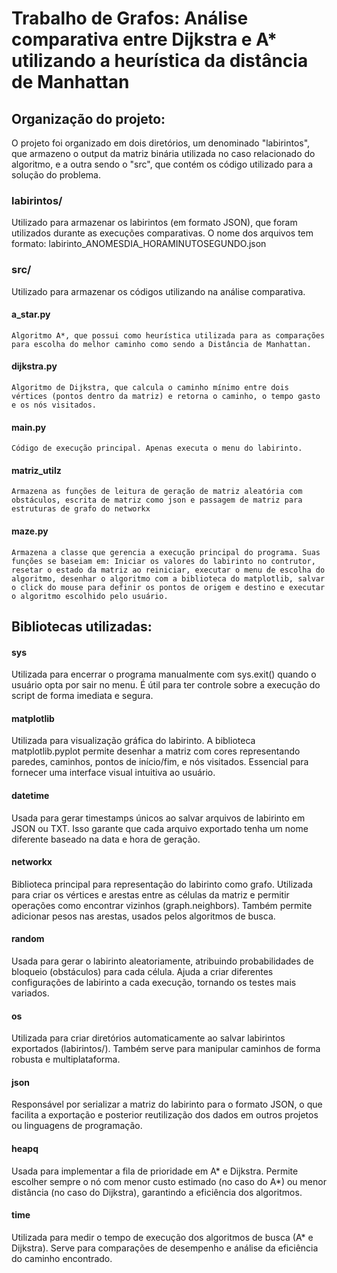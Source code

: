 # Trabalho de Grafos: Análise comparativa entre Dijkstra e A* utilizando a heurística da distância de Manhattan

## Organização do projeto:
  O projeto foi organizado em dois diretórios, um denominado "labirintos", que armazeno o output da matriz binária utilizada no caso relacionado do algoritmo, e a outra sendo o "src", que contém os código utilizado para a solução do problema.


### labirintos/
  Utilizado para armazenar os labirintos (em formato JSON), que foram utilizados durante as execuções comparativas. 
  O nome dos arquivos tem formato: labirinto_ANOMESDIA_HORAMINUTOSEGUNDO.json

### src/
  Utilizado para armazenar os códigos utilizando na análise comparativa.
 
  #### a_star.py
    Algoritmo A*, que possui como heurística utilizada para as comparações para escolha do melhor caminho como sendo a Distância de Manhattan.
  #### dijkstra.py
    Algoritmo de Dijkstra, que calcula o caminho mínimo entre dois vértices (pontos dentro da matriz) e retorna o caminho, o tempo gasto e os nós visitados.
  #### main.py
    Código de execução principal. Apenas executa o menu do labirinto.
  #### matriz_utilz
    Armazena as funções de leitura de geração de matriz aleatória com obstáculos, escrita de matriz como json e passagem de matriz para estruturas de grafo do networkx
  #### maze.py
    Armazena a classe que gerencia a execução principal do programa. Suas funções se baseiam em: Iniciar os valores do labirinto no contrutor, resetar o estado da matriz ao reiniciar, executar o menu de escolha do algoritmo, desenhar o algoritmo com a biblioteca do matplotlib, salvar o click do mouse para definir os pontos de origem e destino e executar o algoritmo escolhido pelo usuário.


## Bibliotecas utilizadas:

#### sys
  Utilizada para encerrar o programa manualmente com sys.exit() quando o usuário opta por sair no menu. É útil para ter controle sobre a execução do script de forma imediata e segura.

#### matplotlib
  Utilizada para visualização gráfica do labirinto. A biblioteca matplotlib.pyplot permite desenhar a matriz com cores representando paredes, caminhos, pontos de início/fim, e nós visitados. Essencial para fornecer uma interface visual intuitiva ao usuário.

#### datetime
  Usada para gerar timestamps únicos ao salvar arquivos de labirinto em JSON ou TXT. Isso garante que cada arquivo exportado tenha um nome diferente baseado na data e hora de geração.

#### networkx
  Biblioteca principal para representação do labirinto como grafo. Utilizada para criar os vértices e arestas entre as células da matriz e permitir operações como encontrar vizinhos (graph.neighbors). Também permite adicionar pesos nas arestas, usados pelos algoritmos de busca.

#### random
  Usada para gerar o labirinto aleatoriamente, atribuindo probabilidades de bloqueio (obstáculos) para cada célula. Ajuda a criar diferentes configurações de labirinto a cada execução, tornando os testes mais variados.
  
#### os
  Utilizada para criar diretórios automaticamente ao salvar labirintos exportados (labirintos/). Também serve para manipular caminhos de forma robusta e multiplataforma.

#### json
  Responsável por serializar a matriz do labirinto para o formato JSON, o que facilita a exportação e posterior reutilização dos dados em outros projetos ou linguagens de programação.

#### heapq
  Usada para implementar a fila de prioridade em A* e Dijkstra. Permite escolher sempre o nó com menor custo estimado (no caso do A*) ou menor distância (no caso do Dijkstra), garantindo a eficiência dos algoritmos.

#### time
  Utilizada para medir o tempo de execução dos algoritmos de busca (A* e Dijkstra). Serve para comparações de desempenho e análise da eficiência do caminho encontrado.


  
